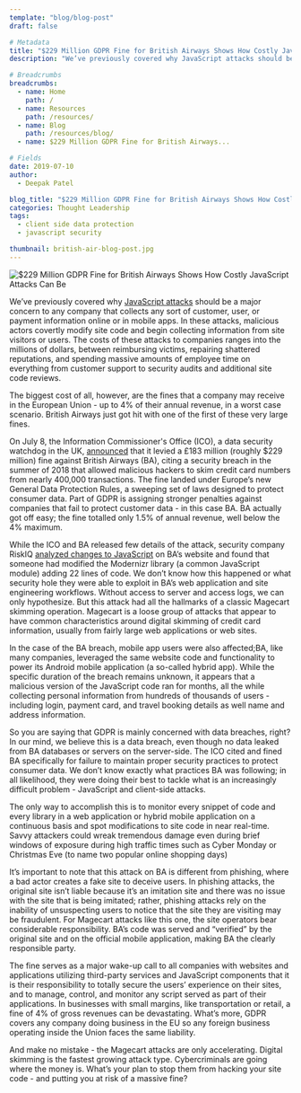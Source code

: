 ```yaml
---
template: "blog/blog-post"
draft: false

# Metadata
title: "$229 Million GDPR Fine for British Airways Shows How Costly JavaScript Attacks Can Be"
description: "We’ve previously covered why JavaScript attacks should be a major concern to any company that collects any sort of customer, user, or payment information online or in mobile apps."

# Breadcrumbs
breadcrumbs:
  - name: Home
    path: /
  - name: Resources
    path: /resources/
  - name: Blog
    path: /resources/blog/
  - name: $229 Million GDPR Fine for British Airways...

# Fields
date: 2019-07-10
author:
  - Deepak Patel

blog_title: "$229 Million GDPR Fine for British Airways Shows How Costly JavaScript Attacks Can Be"
categories: Thought Leadership
tags:
  - client side data protection
  - javascript security

thumbnail: british-air-blog-post.jpg
---
```


![$229 Million GDPR Fine for British Airways Shows How Costly JavaScript Attacks Can Be](/assets/images/blog/british-air-blog-post.jpg)<br>

We’ve previously covered why [JavaScript attacks](/blog/client-side-battle-against-javascript-attacks/) should be a major concern to any company that collects any sort of customer, user, or payment information online or in mobile apps. In these attacks, malicious actors covertly modify site code and begin collecting information from site visitors or users. The costs of these attacks to companies ranges into the millions of dollars, between reimbursing victims, repairing shattered reputations, and spending massive amounts of employee time on everything from customer support to security audits and additional site code reviews.

The biggest cost of all, however, are the fines that a company may receive in the European Union - up to 4% of their annual revenue, in a worst case scenario. British Airways just got hit with one of the first of these very large fines.

On July 8, the Information Commissioner's Office (ICO), a data security watchdog in the UK, [announced](https://www.bbc.com/news/business-48905907) that it levied a £183 million (roughly \$229 million) fine against British Airways (BA), citing a security breach in the summer of 2018 that allowed malicious hackers to skim credit card numbers from nearly 400,000 transactions. The fine landed under Europe’s new General Data Protection Rules, a sweeping set of laws designed to protect consumer data. Part of GDPR is assigning stronger penalties against companies that fail to protect customer data - in this case BA. BA actually got off easy; the fine totalled only 1.5% of annual revenue, well below the 4% maximum.

While the ICO and BA released few details of the attack, security company RiskIQ [analyzed changes to JavaScript](https://www.riskiq.com/blog/labs/magecart-british-airways-breach/) on BA’s website and found that someone had modified the Modernizr library (a common JavaScript module) adding 22 lines of code. We don’t know how this happened or what security hole they were able to exploit in BA’s web application and site engineering workflows. Without access to server and access logs, we can only hypothesize. But this attack had all the hallmarks of a classic Magecart skimming operation. Magecart is a loose group of attacks that appear to have common characteristics around digital skimming of credit card information, usually from fairly large web applications or web sites.

In the case of the BA breach, mobile app users were also affected;BA, like many companies, leveraged the same website code and functionality to power its Android mobile application (a so-called hybrid app). While the specific duration of the breach remains unknown, it appears that a malicious version of the JavaScript code ran for months, all the while collecting personal information from hundreds of thousands of users - including login, payment card, and travel booking details as well name and address information.

So you are saying that GDPR is mainly concerned with data breaches, right? In our mind, we believe this is a data breach, even though no data leaked from BA databases or servers on the server-side. The ICO cited and fined BA specifically for failure to maintain proper security practices to protect consumer data. We don’t know exactly what practices BA was following; in all likelihood, they were doing their best to tackle what is an increasingly difficult problem - JavaScript and client-side attacks.

The only way to accomplish this is to monitor every snippet of code and every library in a web application or hybrid mobile application on a continuous basis and spot modifications to site code in near real-time. Savvy attackers could wreak tremendous damage even during brief windows of exposure during high traffic times such as Cyber Monday or Christmas Eve (to name two popular online shopping days)

It’s important to note that this attack on BA is different from phishing, where a bad actor creates a fake site to deceive users. In phishing attacks, the original site isn’t liable because it’s an imitation site and there was no issue with the site that is being imitated; rather, phishing attacks rely on the inability of unsuspecting users to notice that the site they are visiting may be fraudulent. For Magecart attacks like this one, the site operators bear considerable responsibility. BA’s code was served and “verified” by the original site and on the official mobile application, making BA the clearly responsible party.

The fine serves as a major wake-up call to all companies with websites and applications utilizing third-party services and JavaScript components that it is their responsibility to totally secure the users’ experience on their sites, and to manage, control, and monitor any script served as part of their applications. In businesses with small margins, like transportation or retail, a fine of 4% of gross revenues can be devastating. What’s more, GDPR covers any company doing business in the EU so any foreign business operating inside the Union faces the same liability.

And make no mistake - the Magecart attacks are only accelerating. Digital skimming is the fastest growing attack type. Cybercriminals are going where the money is. What’s your plan to stop them from hacking your site code - and putting you at risk of a massive fine?
